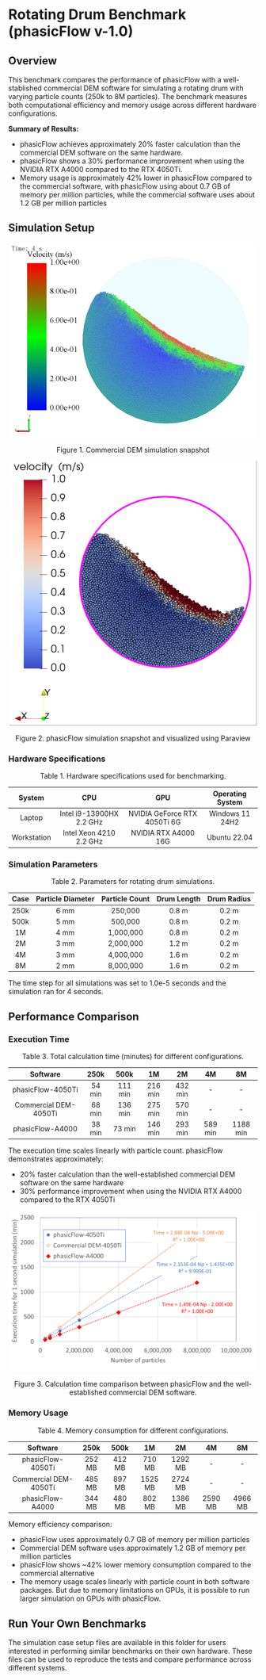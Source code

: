 # Rotating Drum Benchmark (phasicFlow v-1.0)

## Overview

This benchmark compares the performance of phasicFlow with a well-stablished commercial DEM software for simulating a rotating drum with varying particle counts (250k to 8M particles). The benchmark measures both computational efficiency and memory usage across different hardware configurations.

**Summary of Results:**

- phasicFlow achieves approximately 20% faster calculation than the commercial DEM software on the same hardware.
- phasicFlow shows a 30% performance improvement when using the NVIDIA RTX A4000 compared to the RTX 4050Ti.
- Memory usage is approximately 42% lower in phasicFlow compared to the commercial software, with phasicFlow using about 0.7 GB of memory per million particles, while the commercial software uses about 1.2 GB per million particles

## Simulation Setup

<div align="center">
    <img src="./images/commericalDEMsnapshot.png"/>
    <div align="center">  
        <p>Figure 1. Commercial DEM simulation snapshot</p>
    </div>
</div>

<div align="center">
    <img src="./images/phasicFlow_snapshot.png"/>
    <div align="center">  
        <p>Figure 2. phasicFlow simulation snapshot and visualized using Paraview</p>
    </div>
</div>

### Hardware Specifications

<div align="center">
    Table 1. Hardware specifications used for benchmarking.
</div>

|  System     |           CPU            |             GPU              | Operating System |
| :---------: | :----------------------: | :--------------------------: | :--------------: |
|   Laptop    | Intel i9-13900HX 2.2 GHz | NVIDIA GeForce RTX 4050Ti 6G | Windows 11 24H2  |
| Workstation | Intel Xeon 4210 2.2 GHz  |     NVIDIA RTX A4000 16G     |   Ubuntu 22.04   |

### Simulation Parameters

<div align="center">
    Table 2. Parameters for rotating drum simulations.
</div>

| Case     | Particle Diameter | Particle Count | Drum Length | Drum Radius |
| :-------: | :---------------: | :--------------: | :------------------: | :------------------: |
| 250k     | 6 mm              | 250,000        | 0.8 m       | 0.2 m       |
| 500k     | 5 mm              | 500,000        | 0.8 m       | 0.2 m       |
| 1M       | 4 mm              | 1,000,000      | 0.8 m       | 0.2 m       |
| 2M       | 3 mm              | 2,000,000      | 1.2 m       | 0.2 m       |
| 4M       | 3 mm              | 4,000,000      | 1.6 m       | 0.2 m       |
| 8M       | 2 mm              | 8,000,000      | 1.6 m       | 0.2 m       |

The time step for all simulations was set to 1.0e-5 seconds and the simulation ran for 4 seconds.

## Performance Comparison

### Execution Time

<div align="center">
    Table 3. Total calculation time (minutes) for different configurations.
</div>

|     Software      | 250k   | 500k   | 1M     | 2M     | 4M     | 8M      |
| :---------------: | :----: | :-----: | :-----: | :-----: | :-----: | :------: |
| phasicFlow-4050Ti | 54 min | 111 min | 216 min | 432 min | -       | -        |
| Commercial DEM-4050Ti | 68 min | 136 min | 275 min | 570 min | -       | -        |
| phasicFlow-A4000  | 38 min | 73 min  | 146 min | 293 min | 589 min | 1188 min |

The execution time scales linearly with particle count. phasicFlow demonstrates approximately:

- 20% faster calculation than the well-established commercial DEM software on the same hardware
- 30% performance improvement when using the NVIDIA RTX A4000 compared to the RTX 4050Ti

<div align="center">
    <img src="./images/performance1.png"/>
    <p>Figure 3. Calculation time comparison between phasicFlow and the well-established commercial DEM software.</p>
</div>

### Memory Usage

<div align="center">
    Table 4. Memory consumption for different configurations.
</div>

|     Software      | 250k   | 500k   | 1M      | 2M      | 4M      | 8M      |
| :---------------: | :-----: | :-----: | :-----: | :-----: | :-----: | :-----: |
| phasicFlow-4050Ti | 252 MB  | 412 MB  | 710 MB  | 1292 MB | -       | -       |
| Commercial DEM-4050Ti | 485 MB | 897 MB | 1525 MB | 2724 MB | -       | -       |
| phasicFlow-A4000  | 344 MB  | 480 MB  | 802 MB  | 1386 MB | 2590 MB | 4966 MB |

Memory efficiency comparison:

- phasicFlow uses approximately 0.7 GB of memory per million particles
- Commercial DEM software uses approximately 1.2 GB of memory per million particles
- phasicFlow shows ~42% lower memory consumption compared to the commercial alternative
- The memory usage scales linearly with particle count in both software packages. But due to memory limitations on GPUs, it is possible to run larger simulation on GPUs with phasicFlow.

## Run Your Own Benchmarks

The simulation case setup files are available in this folder for users interested in performing similar benchmarks on their own hardware. These files can be used to reproduce the tests and compare performance across different systems.
